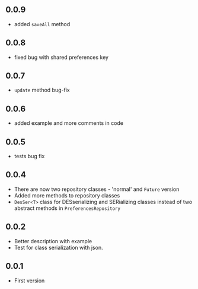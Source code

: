 ## 0.0.9
* added `saveAll` method 

## 0.0.8
* fixed bug with shared preferences key

## 0.0.7
* `update` method bug-fix

## 0.0.6
* added example and more comments in code

## 0.0.5
* tests bug fix

## 0.0.4
* There are now two repository classes - 'normal' and `Future` version
* Added more methods to repository classes
* `DesSer<T>` class for DESserializing and SERializing classes instead of two abstract methods in `PreferencesRepository`

## 0.0.2
* Better description with example
* Test for class serialization with json.

## 0.0.1

* First version
